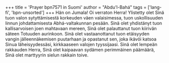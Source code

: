 +++
title = 'Prayer bpn7571 in Suomi'
author = "Abdu'l-Bahá"
tags = ['lang-fi', 'bpn-unsorted']
+++
Hän on Jumala!
Oi verraton Herra! Ylistetty olet Sinä tuon valon sytyttämisestä korkeuden väen valaisimessa, tuon uskollisuuden linnun johdattamisesta Abhá-valtakunnan pesään. Sinä olet yhdistänyt tuon kallisarvoisen joen mahtavaan mereen, Sinä olet palauttanut tuon kiirivän säteen Totuuden aurinkoon. Sinä olet vastaanottanut tuon etäisyyden vangin jälleennäkemisen puutarhaan ja opastanut sen, joka ikävöi katsoa Sinua läheisyydessäsi, kirkkaaseen valojen tyyssijaasi.
Sinä olet lempeän rakkauden Herra, Sinä olet kaipaavan sydämen perimmäinen päämäärä, Sinä olet marttyyrin sielun rakkain toive.
